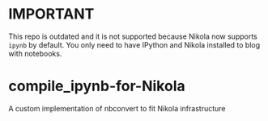 IMPORTANT
=========

This repo is outdated and it is not supported because Nikola now supports `ipynb` by default.
You only need to have IPython and Nikola installed to blog with notebooks.

compile_ipynb-for-Nikola
========================

A custom implementation of nbconvert to fit Nikola infrastructure
